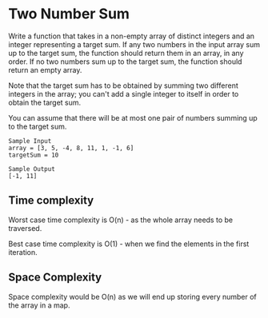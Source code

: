 # Two Number Sum

Write a function that takes in a non-empty array of distinct integers and an
integer representing a target sum. If any two numbers in the input array sum
up to the target sum, the function should return them in an array, in any
order. If no two numbers sum up to the target sum, the function should return
an empty array.

Note that the target sum has to be obtained by summing two different integers
in the array; you can't add a single integer to itself in order to obtain the
target sum.

You can assume that there will be at most one pair of numbers summing up to
the target sum.

```
Sample Input
array = [3, 5, -4, 8, 11, 1, -1, 6]
targetSum = 10

Sample Output
[-1, 11]
```

## Time complexity

Worst case time complexity is O(n) - as the whole array needs to be traversed.

Best case time complexity is O(1) - when we find the elements in the first iteration.

## Space Complexity

Space complexity would be O(n) as we will end up storing every number of the array in a map.
